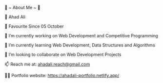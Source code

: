 🌟 ~ About Me ~ 🌟

🔮 Ahad Ali

📅 Favourite Since 05 October

🔭 I’m currently working on Web Development and Competitive Programming

🌱 I’m currently learning Web Development, Data Structures and Algorithms

👯 I’m looking to collaborate on Web Development Projects

📫 Reach me at: ahadali.reach@gmail.com

💁‍♂️ Portfolio website: https://ahadali-portfolio.netlify.app/
